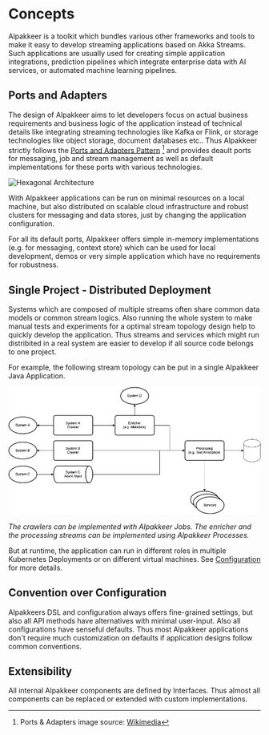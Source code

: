 # Concepts

Alpakkeer is a toolkit which bundles various other frameworks and tools to make it easy to develop streaming applications based  on Akka Streams. Such applications are usually used for creating simple application integrations, prediction pipelines which integrate enterprise data with AI services, or automated machine learning pipelines. 

## Ports and Adapters

The design of Alpakkeer aims to let developers focus on actual business requirements and business logic of the application instead of technical details like integrating streaming technologies like Kafka or Flink, or storage technologies like object storage, document databases etc.. Thus Alpakkeer strictly follows the [Ports and Adapters Pattern](https://en.wikipedia.org/wiki/Hexagonal_architecture_(software)) [^1] and provides deault ports for messaging, job and stream management as well as default implementations for these ports with various technologies.

![Hexagonal Architecture](https://upload.wikimedia.org/wikipedia/commons/thumb/7/75/Hexagonal_Architecture.svg/1920px-Hexagonal_Architecture.svg.png)

With Alpakkeer applications can be run on minimal resources on a local machine, but also distributed on scalable cloud infrastructure and robust clusters for messaging and data stores, just by changing the application configuration.

For all its default ports, Alpakkeer offers simple in-memory implementations (e.g. for messaging, context store) which can be used for local development, demos or very simple application which have no requirements for robustness. 

## Single Project - Distributed Deployment

Systems which are composed of multiple streams often share common data models or common stream logics. Also running the whole system to make manual tests and experiments for a optimal stream topology design help to quickly develop the application. Thus streams and services which might run distribited in a real system are easier to develop if all source code belongs to one project.

For example, the following stream topology can be put in a single Alpakkeer Java Application.

![Sample Stream Topology](./assets/sample-stream-topology.png)

*The crawlers can be implemented with Alpakkeer Jobs. The enricher and the processing streams can be implemented using Alpakkeer Processes.*

But at runtime, the application can run in different roles in multiple Kubernetes Deployments or on different virtual machines. See [Configuration](/configuration) for more details.

## Convention over Configuration

Alpakkeers DSL and configuration always offers fine-grained settings, but also all API methods have alternatives with minimal user-input. Also all configurations have senseful defaults. Thus most Alpakkeer applications don't require much customization on defaults if application designs follow common conventions.

## Extensibility

All internal Alpakkeer components are defined by Interfaces. Thus almost all components can be replaced or extended with custom implementations. 

[^1]: Ports & Adapters image source: [Wikimedia](https://commons.wikimedia.org/wiki/File:Hexagonal_Architecture.svg)